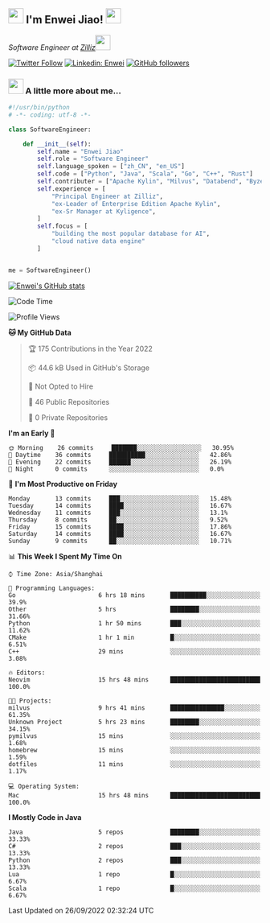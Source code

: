 <h2><img src="https://emojis.slackmojis.com/emojis/images/1531849430/4246/blob-sunglasses.gif?1531849430" width="30"/> I'm  Enwei Jiao! <img src="https://media.giphy.com/media/juBt25nT1KGys/giphy.gif" width=30> </h2>
<!-- <img align='right' src="https://media.giphy.com/media/M9gbBd9nbDrOTu1Mqx/giphy.gif" width="230"> -->
<p><em>Software Engineer at <a href="https://zilliz.com/">Zilliz</a><img src="https://media.giphy.com/media/WUlplcMpOCEmTGBtBW/giphy.gif" width="30"></em></p>

[![Twitter Follow](https://img.shields.io/twitter/follow/misteranmol?label=Follow)](https://twitter.com/intent/follow?screen_name=EnweiJiao)
[![Linkedin: Enwei](https://img.shields.io/badge/-enwei-blue?style=&logo=Linkedin&logoColor=white&link=https://www.linkedin.com/in/enwei-jiao-41192a97)](https://www.linkedin.com/in/enwei-jiao-41192a97/)
[![GitHub followers](https://img.shields.io/github/followers/jiaoew1991?label=Follow&style=social)](https://github.com/jiaoew1991)


### <img src="https://media.giphy.com/media/VgCDAzcKvsR6OM0uWg/giphy.gif" width="30"> A little more about me...  

```python
#!/usr/bin/python
# -*- coding: utf-8 -*-

class SoftwareEngineer:

    def __init__(self):
        self.name = "Enwei Jiao"
        self.role = "Software Engineer"
        self.language_spoken = ["zh_CN", "en_US"]
        self.code = ["Python", "Java", "Scala", "Go", "C++", "Rust"]
        self.contributer = ["Apache Kylin", "Milvus", "Databend", "Byzer-Lang"]
        self.experience = [
            "Principal Engineer at Zilliz",
            "ex-Leader of Enterprise Edition Apache Kylin",
            "ex-Sr Manager at Kyligence",
        ]
        self.focus = [
            "building the most popular database for AI",
            "cloud native data engine"
        ]


me = SoftwareEngineer()
```

[![Enwei's GitHub stats](https://github-readme-stats.vercel.app/api?username=jiaoew1991&count_private=true&show_icons=true)](https://github.com/jiaoew1991/jiaoew1991)

<!-- [![Top Langs](https://github-readme-stats.vercel.app/api/top-langs/?username=jiaoew1991&layout=compact)](https://github.com/jiaoew1991/jiaoew1991) -->

<!--START_SECTION:waka-->
![Code Time](http://img.shields.io/badge/Code%20Time-155%20hrs%2017%20mins-blue)

![Profile Views](http://img.shields.io/badge/Profile%20Views-0-blue)

**🐱 My GitHub Data** 

> 🏆 175 Contributions in the Year 2022
 > 
> 📦 44.6 kB Used in GitHub's Storage 
 > 
> 🚫 Not Opted to Hire
 > 
> 📜 46 Public Repositories 
 > 
> 🔑 0 Private Repositories  
 > 
**I'm an Early 🐤** 

```text
🌞 Morning    26 commits     ███████░░░░░░░░░░░░░░░░░░   30.95% 
🌆 Daytime    36 commits     ██████████░░░░░░░░░░░░░░░   42.86% 
🌃 Evening    22 commits     ██████░░░░░░░░░░░░░░░░░░░   26.19% 
🌙 Night      0 commits      ░░░░░░░░░░░░░░░░░░░░░░░░░   0.0%

```
📅 **I'm Most Productive on Friday** 

```text
Monday       13 commits     ███░░░░░░░░░░░░░░░░░░░░░░   15.48% 
Tuesday      14 commits     ████░░░░░░░░░░░░░░░░░░░░░   16.67% 
Wednesday    11 commits     ███░░░░░░░░░░░░░░░░░░░░░░   13.1% 
Thursday     8 commits      ██░░░░░░░░░░░░░░░░░░░░░░░   9.52% 
Friday       15 commits     ████░░░░░░░░░░░░░░░░░░░░░   17.86% 
Saturday     14 commits     ████░░░░░░░░░░░░░░░░░░░░░   16.67% 
Sunday       9 commits      ██░░░░░░░░░░░░░░░░░░░░░░░   10.71%

```


📊 **This Week I Spent My Time On** 

```text
⌚︎ Time Zone: Asia/Shanghai

💬 Programming Languages: 
Go                       6 hrs 18 mins       ██████████░░░░░░░░░░░░░░░   39.9% 
Other                    5 hrs               ████████░░░░░░░░░░░░░░░░░   31.66% 
Python                   1 hr 50 mins        ███░░░░░░░░░░░░░░░░░░░░░░   11.62% 
CMake                    1 hr 1 min          █░░░░░░░░░░░░░░░░░░░░░░░░   6.51% 
C++                      29 mins             ░░░░░░░░░░░░░░░░░░░░░░░░░   3.08%

🔥 Editors: 
Neovim                   15 hrs 48 mins      █████████████████████████   100.0%

🐱‍💻 Projects: 
milvus                   9 hrs 41 mins       ███████████████░░░░░░░░░░   61.35% 
Unknown Project          5 hrs 23 mins       ████████░░░░░░░░░░░░░░░░░   34.15% 
pymilvus                 15 mins             ░░░░░░░░░░░░░░░░░░░░░░░░░   1.68% 
homebrew                 15 mins             ░░░░░░░░░░░░░░░░░░░░░░░░░   1.59% 
dotfiles                 11 mins             ░░░░░░░░░░░░░░░░░░░░░░░░░   1.17%

💻 Operating System: 
Mac                      15 hrs 48 mins      █████████████████████████   100.0%

```

**I Mostly Code in Java** 

```text
Java                     5 repos             ████████░░░░░░░░░░░░░░░░░   33.33% 
C#                       2 repos             ███░░░░░░░░░░░░░░░░░░░░░░   13.33% 
Python                   2 repos             ███░░░░░░░░░░░░░░░░░░░░░░   13.33% 
Lua                      1 repo              █░░░░░░░░░░░░░░░░░░░░░░░░   6.67% 
Scala                    1 repo              █░░░░░░░░░░░░░░░░░░░░░░░░   6.67%

```



 Last Updated on 26/09/2022 02:32:24 UTC
<!--END_SECTION:waka-->
